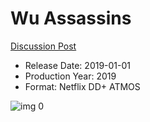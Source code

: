 # Wu Assassins

[Discussion Post](https://www.avsforum.com/threads/bass-eq-for-filtered-movies.2995212/post-58419312)

* Release Date: 2019-01-01
* Production Year: 2019
* Format: Netflix DD+ ATMOS

![img 0](https://i.imgur.com/JIOc7zq.jpg)


